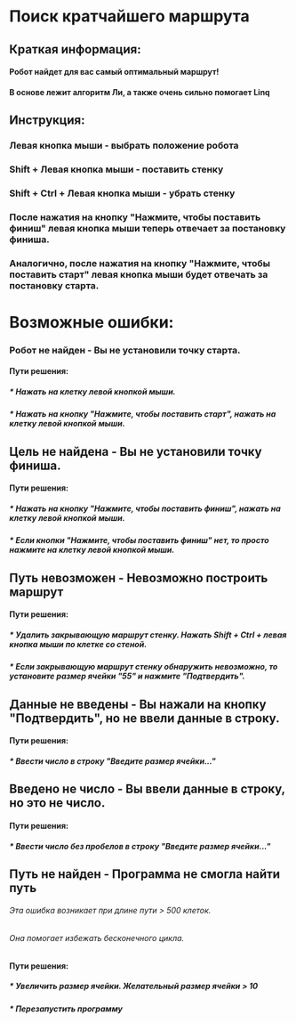 # Поиск кратчайшего маршрута

## Краткая информация:
#### Робот найдет для вас самый оптимальный маршрут!
#### В основе лежит алгоритм Ли, а также очень сильно помогает Linq

## Инструкция:
### Левая кнопка мыши - выбрать положение робота
### Shift + Левая кнопка мыши - поставить стенку
### Shift + Ctrl + Левая кнопка мыши - убрать стенку

### После нажатия на кнопку "Нажмите, чтобы поставить финиш" левая кнопка мыши теперь отвечает за постановку финиша.
### Аналогично, после нажатия на кнопку "Нажмите, чтобы поставить старт" левая кнопка мыши будет отвечать за постановку старта.

# Возможные ошибки:
### Робот не найден - Вы не установили точку старта. 
#### Пути решения:
##### * Нажать на клетку левой кнопкой мыши.
##### * Нажать на кнопку "Нажмите, чтобы поставить старт", нажать на клетку левой кнопкой мыши.

## Цель не найдена - Вы не установили точку финиша.
#### Пути решения:
##### * Нажать на кнопку "Нажмите, чтобы поставить финиш", нажать на клетку левой кнопкой мыши.
##### * Если кнопки "Нажмите, чтобы поставить финиш" нет, то просто нажмите на клетку левой кнопкой мыши.

## Путь невозможен - Невозможно построить маршрут
#### Пути решения:
##### * Удалить закрывающую маршрут стенку. Нажать Shift + Ctrl + левая кнопка мыши по клетке со стеной.
##### * Если закрывающую маршрут стенку обнаружить невозможно, то установите размер ячейки "55" и нажмите "Подтвердить".

## Данные не введены - Вы нажали на кнопку "Подтвердить", но не ввели данные в строку.
#### Пути решения:
##### * Ввести число в строку "Введите размер ячейки..."

## Введено не число - Вы ввели данные в строку, но это не число.
#### Пути решения:
##### * Ввести число без пробелов в строку "Введите размер ячейки..."

## Путь не найден - Программа не смогла найти путь
###### Эта ошибка возникает при длине пути > 500 клеток.  
###### Она помогает избежать бесконечного цикла.  
#### Пути решения:
##### * Увеличить размер ячейки. Желательный размер ячейки > 10
##### * Перезапустить программу





